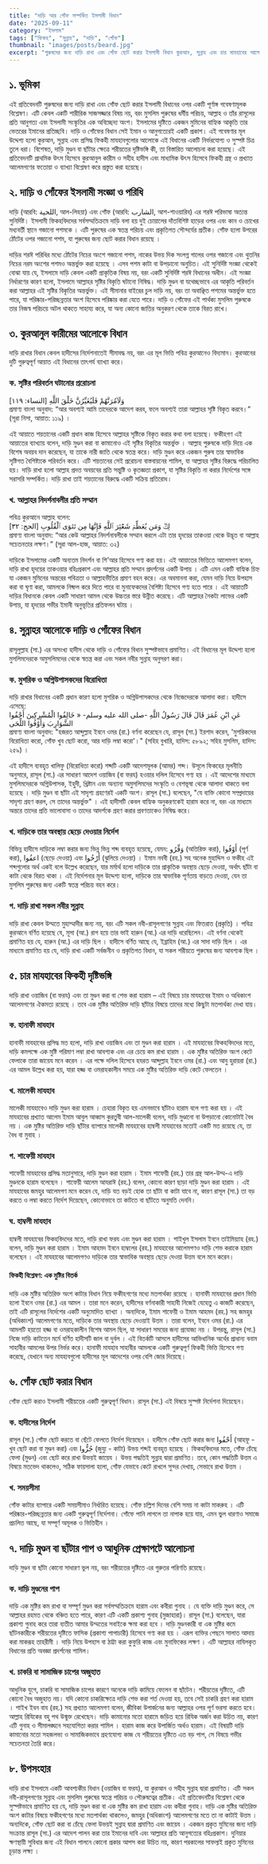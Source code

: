 ```yaml
---
title: "দাড়ি আর গোঁফ সম্পর্কিত ইসলামী বিধান"
date: "2025-09-11"
category: "ইসলাম"
tags: ["ফিকহ", "সুন্নাহ", "দাড়ি", "গোঁফ"]
thumbnail: "images/posts/beard.jpg"
excerpt: "পুরুষদের জন্য দাড়ি রাখা এবং গোঁফ ছোট করার ইসলামী বিধান কুরআন, সুন্নাহ এবং চার মাযহাবের আলোকে একটি পূর্ণাঙ্গ গবেষণামূলক বিশ্লেষণ।"
---
```


## ১. ভূমিকা
এই প্রতিবেদনটি পুরুষদের জন্য দাড়ি রাখা এবং গোঁফ ছোট করার ইসলামী বিধানের ওপর একটি পূর্ণাঙ্গ গবেষণামূলক বিশ্লেষণ। এটি কেবল একটি শারীরিক সাজসজ্জার বিষয় নয়, বরং মুসলিম পুরুষের ধর্মীয় পরিচয়, আল্লাহ ও তাঁর রাসূলের প্রতি আনুগত্য এবং ইসলামী সংস্কৃতির এক অবিচ্ছেদ্য অংশ। ইসলামের দৃষ্টিতে একজন মুমিনের বাহ্যিক আকৃতি তার ভেতরের ইমানের প্রতিচ্ছবি। দাড়ি ও গোঁফের বিধান সেই ইমান ও আনুগত্যেরই একটি প্রকাশ। এই গবেষণার মূল উদ্দেশ্য হলো কুরআন, সুন্নাহ এবং প্রসিদ্ধ ফিকহী মাযহাবগুলোর আলোকে এই বিধানের একটি নির্ভরযোগ্য ও সুস্পষ্ট চিত্র তুলে ধরা। বিশেষত, দাড়ি মুণ্ডন বা ছাঁটার ক্ষেত্রে শরীয়তের দৃষ্টিভঙ্গি কী, তা বিস্তারিত আলোচনা করা হয়েছে। এই প্রতিবেদনটি প্রাথমিক উৎস হিসেবে কুরআনুল কারীম ও সহীহ হাদীস এবং মাধ্যমিক উৎস হিসেবে ফিকহী গ্রন্থ ও প্রখ্যাত আলেমগণের ফতোয়া ও ব্যাখ্যা বিশ্লেষণ করে প্রস্তুত করা হয়েছে।

## ২. দাড়ি ও গোঁফের ইসলামী সংজ্ঞা ও পরিধি
দাড়ি (আরবি: اللحية, আল-লিহয়া) এবং গোঁফ (আরবি: الشارب, আশ-শাওয়ারিব) এর শরঈ পরিভাষা অত্যন্ত সুনির্দিষ্ট। ইসলামী ফিকহবিদদের সর্বসম্মতিক্রমে দাড়ি বলা হয় দুই চোয়ালের দাঁতবিশিষ্ট হাড়ের ওপর এবং কান ও চোখের মধ্যবর্তী স্থানে গজানো পশমকে । এটি পুরুষের এক স্বতন্ত্র পরিচয় এবং প্রকৃতিগত সৌন্দর্যের প্রতীক। গোঁফ হলো উপরের ঠোঁটের ওপর গজানো পশম, যা পুরুষের জন্য ছোট করার বিধান রয়েছে ।    

দাড়ির শরঈ পরিধির মধ্যে ঠোঁটের নিচের অংশে গজানো পশম, নাকের উভয় দিক সংলগ্ন গালের ওপর গজানো এবং থুতনির নিচের নরম অংশের পশমও অন্তর্ভুক্ত করা হয়েছে । এসব পশম কাটা বা উপড়ানো অনুচিত। এই সুনির্দিষ্ট সংজ্ঞা থেকেই বোঝা যায় যে, ইসলামে দাড়ি কেবল একটি প্রাকৃতিক বিষয় নয়, বরং একটি সুনির্দিষ্ট শরঈ বিধানের অধীন। এই সংজ্ঞা নির্ধারণের কারণ হলো, ইসলামে আল্লাহর সৃষ্টির বিকৃতি ঘটানো নিষিদ্ধ। দাড়ি মুণ্ডন বা যথেচ্ছভাবে এর আকৃতি পরিবর্তন করা আল্লাহর এই সৃষ্টির বিকৃতির অন্তর্ভুক্ত। এই সীমানার বাইরের চুল দাড়ি নয়, বরং তা অবাঞ্ছিত পশমের অন্তর্ভুক্ত হতে পারে, যা পরিষ্কার-পরিচ্ছন্নতার অংশ হিসেবে পরিষ্কার করা যেতে পারে। দাড়ি ও গোঁফের এই পার্থক্য মুসলিম পুরুষকে তার নিজস্ব পরিচয়ে অটল থাকতে সাহায্য করে, যা অন্য কোনো জাতির অনুকরণ থেকে তাকে বিরত রাখে।

## ৩. কুরআনুল কারীমের আলোকে বিধান
দাড়ি রাখার বিধান কেবল হাদীসের নির্দেশনাতেই সীমাবদ্ধ নয়, বরং এর মূল ভিত্তি পবিত্র কুরআনেও বিদ্যমান। কুরআনের দুটি গুরুত্বপূর্ণ আয়াত এই বিধানের তাৎপর্য ব্যাখ্যা করে।

### ক. সৃষ্টির পরিবর্তন ঘটানোর প্ররোচনা
وَلَآمُرَنَّهُمْ فَلَيُغَيِّرُنَّ خَلْقَ اللَّهِ [النساء: ١١٩]  
প্রমাণ্য বাংলা অনুবাদ: “আর অবশ্যই আমি তাদেরকে আদেশ করব, ফলে অবশ্যই তারা আল্লাহর সৃষ্টি বিকৃত করবে।” (সূরা নিসা, আয়াত: ১১৯) ।  

এই আয়াতে শয়তানের একটি প্রধান কাজ হিসেবে আল্লাহর সৃষ্টিকে বিকৃত করার কথা বলা হয়েছে। ফকীহগণ এই আয়াতের ব্যাখ্যায় বলেন, দাড়ি মুণ্ডন করা বা কামানোও এই সৃষ্টির বিকৃতির অন্তর্ভুক্ত । আল্লাহ পুরুষকে দাড়ি দিয়ে এক বিশেষ অবয়ব দান করেছেন, যা তাকে নারী জাতি থেকে স্বতন্ত্র করে। দাড়ি মুণ্ডন করে একজন পুরুষ তার স্বাভাবিক সৃষ্টিগত বৈশিষ্ট্যকে পরিবর্তন করে। এটি শয়তানের সেই প্ররোচনা বাস্তবায়নের শামিল, যা আল্লাহর সৃষ্টির বিরুদ্ধে পরিচালিত হয়। দাড়ি রাখা হলো আল্লাহ প্রদত্ত অবয়বের প্রতি সন্তুষ্টি ও কৃতজ্ঞতা প্রকাশ, যা সৃষ্টির বিকৃতি না করার নির্দেশের সঙ্গে সরাসরি সম্পর্কিত। দাড়ি রাখা তাই শয়তানের বিরুদ্ধে একটি সক্রিয় প্রতিরোধ।

### খ. আল্লাহর নিদর্শনাবলীর প্রতি সম্মান
পবিত্র কুরআনে আল্লাহ বলেন:  
لِكَۖ وَمَن يُعَظِّمۡ شَعَٰٓئِرَ ٱللَّهِ فَإِنَّهَا مِن تَقۡوَى ٱلْقُلُوبِ [الحج: ٣٢]  
প্রমাণ্য বাংলা অনুবাদ: “আর কেউ আল্লাহর নিদর্শনাবলীকে সম্মান করলে এটা তার হৃদয়ের তাকওয়া থেকে উদ্ভূত বা আল্লাহ সচেতনতার লক্ষণ।” (সূরা আল-হাজ, আয়াত: ৩২)   

দাড়িকে ইসলামের একটি অন্যতম নিদর্শন বা শি'আর হিসেবে গণ্য করা হয়। এই আয়াতের ভিত্তিতে আলেমগণ বলেন, দাড়ি রাখা হৃদয়ের তাকওয়ার বহিঃপ্রকাশ এবং আল্লাহর প্রতি সম্মান প্রদর্শনের একটি উপায় । এটি এমন একটি বাহ্যিক চিহ্ন যা একজন মুমিনের অন্তরের পবিত্রতা ও আল্লাহভীতির প্রমাণ বহন করে। এর অবমাননা করা, যেমন দাড়ি নিয়ে উপহাস করা বা ঘৃণা করা, আমলকে নিষ্ফল করে দিতে পারে বা মুনাফেকদের বৈশিষ্ট্য হিসেবে গণ্য হতে পারে । এই আয়াতটি দাড়ির বিধানকে কেবল একটি সাধারণ আমল থেকে উচ্চতর স্তরে উন্নীত করেছে। এটি আল্লাহর নৈকট্য লাভের একটি উপায়, যা হৃদয়ের গভীর ইমানী অনুভূতির প্রতিফলন ঘটায় ।

## ৪. সুন্নাহর আলোকে দাড়ি ও গোঁফের বিধান
রাসূলুল্লাহ (সা.) এর অসংখ্য হাদীস থেকে দাড়ি ও গোঁফের বিধান সুস্পষ্টভাবে প্রমাণিত। এই বিধানের মূল উদ্দেশ্য হলো মুসলিমদেরকে অমুসলিমদের থেকে স্বতন্ত্র করা এবং সকল নবীর সুন্নাহ অনুসরণ করা।

### ক. মুশরিক ও অগ্নিউপাসকদের বিরোধিতা
দাড়ি রাখার বিধানের একটি প্রধান কারণ হলো মুশরিক ও অগ্নিউপাসকদের থেকে নিজেদেরকে আলাদা করা। হাদীসে এসেছে:  
عَنِ ابْنِ عُمَرَ قَالَ قَالَ رَسُولُ اللَّهِ -صلى الله عليه وسلم- « خَالِفُوا الْمُشْرِكِينَ أَحْفُوا الشَّوَارِبَ وَأَوْفُوا اللِّحَى  
প্রমাণ্য বাংলা অনুবাদ: "হজরত আব্দুল্লাহ ইবনে ওমর (রা.) বর্ণনা করেছেন যে, রাসূল (সা.) ইরশাদ করেন, 'মুশরিকদের বিরোধিতা করো, গোঁফ খুব ছোট করো, আর দাড়ি লম্বা করো'।" (সহিহ বুখারি, হাদিস: ৫৮৯২; সহিহ মুসলিম, হাদিস: ২৫৯) ।  

এই হাদীসে ব্যবহৃত খালিফু (বিরোধিতা করো) শব্দটি একটি আদেশমূলক (আমর) শব্দ। উসূলে ফিকহের মূলনীতি অনুসারে, রাসূল (সা.) এর সাধারণ আদেশ ওয়াজিব (বা ফরয) হওয়ার দলিল হিসেবে গণ্য হয় । এই আদেশের মাধ্যমে মুসলিমদেরকে অগ্নিউপাসক, ইহুদী, খ্রিষ্টান এবং অন্যান্য অমুসলিমদের সংস্কৃতি ও বেশভূষা থেকে আলাদা থাকতে বলা হয়েছে । দাড়ি মুণ্ডন বা ছাঁটা এই সাদৃশ্য গ্রহণেরই একটি অংশ। রাসূল (সা.) বলেছেন, "যে ব্যক্তি কোনো সম্প্রদায়ের সাদৃশ্য গ্রহণ করল, সে তাদের অন্তর্ভুক্ত" । এই হাদীসটি কেবল বাহ্যিক অনুকরণকেই হারাম করে না, বরং এর মাধ্যমে অন্তরে তাদের প্রতি ভালোবাসা ও তাদের আদর্শকে গ্রহণ করার প্রবণতাকেও নিষিদ্ধ করে।

### খ. দাড়িকে তার অবস্থায় ছেড়ে দেওয়ার নির্দেশ
বিভিন্ন হাদীসে দাড়িকে লম্বা করার জন্য ভিন্ন ভিন্ন শব্দ ব্যবহৃত হয়েছে, যেমন: وَفِّرُو (অতিরিক্ত করা), أَوْفُوا (পূর্ণ করা), اعفُوا (ছেড়ে দেওয়া) এবং أَرْخُوا (ঝুলিয়ে দেওয়া) । ইমাম নববী (রহ.) সহ অনেক মুহাদ্দিস ও ফকীহ এই শব্দগুলোর অর্থ একই বলে উল্লেখ করেছেন, যার মর্মার্থ হলো দাড়িকে তার প্রাকৃতিক অবস্থায় ছেড়ে দেওয়া, অর্থাৎ ছাঁটা বা কাটা থেকে বিরত থাকা । এই নির্দেশনার মূল উদ্দেশ্য হলো, দাড়িকে তার স্বাভাবিক পূর্ণতায় বাড়তে দেওয়া, যেন তা মুসলিম পুরুষের জন্য একটি স্বতন্ত্র পরিচয় বহন করে।

### গ. দাড়ি রাখা সকল নবীর সুন্নাহ
দাড়ি রাখা কেবল উম্মতে মুহাম্মাদীর জন্য নয়, বরং এটি সকল নবী-রাসূলগণের সুন্নাহ এবং ফিতরাত (প্রকৃতি) । পবিত্র কুরআনে বর্ণিত হয়েছে যে, মূসা (আ.) রাগ হয়ে তার ভাই হারুন (আ.) এর দাড়ি ধরেছিলেন। এই বর্ণনা থেকেই প্রমাণিত হয় যে, হারুন (আ.) এর দাড়ি ছিল । হাদীসে বর্ণিত আছে যে, ইব্রাহিম (আ.) এর সাদা দাড়ি ছিল । এর মাধ্যমে প্রমাণিত হয় যে, দাড়ি রাখা একটি সর্বজনীন ও প্রকৃতিগত বিধান, যা সকল শরীয়তে পুরুষের জন্য আবশ্যক ছিল ।

## ৫. চার মাযহাবের ফিকহী দৃষ্টিভঙ্গি
দাড়ি রাখা ওয়াজিব (বা ফরয) এবং তা মুণ্ডন করা বা শেভ করা হারাম – এই বিষয়ে চার মাযহাবের ইমাম ও অধিকাংশ আলেমগণের ঐকমত্য রয়েছে । তবে এক মুষ্টির অতিরিক্ত দাড়ি ছাঁটার বিষয়ে তাদের মধ্যে কিছুটা মতপার্থক্য দেখা যায়।

### ক. হানাফী মাযহাব
হানাফী মাযহাবের প্রসিদ্ধ মত হলো, দাড়ি রাখা ওয়াজিব এবং তা মুণ্ডন করা হারাম । এই মাযহাবের ফিকহবিদদের মতে, দাড়ি কমপক্ষে এক মুষ্টি পরিমাণ লম্বা রাখা আবশ্যক এবং এর চেয়ে কম রাখা হারাম । এক মুষ্টির অতিরিক্ত অংশ কেটে ফেলাকে তারা জায়েয মনে করেন । এর পক্ষে দলিল হিসেবে হযরত আব্দুল্লাহ ইবনে ওমর (রা.) এবং আবু হুরায়রা (রা.) এর আমল উল্লেখ করা হয়, যারা হজ্জ বা ওমরাহকালীন সময়ে এক মুষ্টির অতিরিক্ত দাড়ি কেটে ফেলতেন ।

### খ. মালেকী মাযহাব
মালেকী মাযহাবেও দাড়ি মুণ্ডন করা হারাম । চেহারা বিকৃত হয় এমনভাবে ছাঁটাও হারাম বলে গণ্য করা হয় । এই মাযহাবের প্রখ্যাত আলেম ইমাম আবুল আব্বাস কুরতুবী আল-মালেকী বলেন, দাড়ি মুণ্ডানো বা উপড়ানো কোনোটাই বৈধ নয় । এক মুষ্টির অতিরিক্ত দাড়ি ছাঁটার ব্যাপারে মালেকী মাযহাবের হাম্বলী মাযহাবের মতোই একটি মত রয়েছে যে, তা বৈধ বা মুবাহ ।

### গ. শাফেয়ী মাযহাব
শাফেয়ী মাযহাবের প্রসিদ্ধ মতানুসারে, দাড়ি মুণ্ডন করা হারাম । ইমাম শাফেয়ী (রহ.) তার গ্রন্থ আল-উম্ম-এ দাড়ি মুণ্ডনকে হারাম বলেছেন । শাফেয়ী আলেম আযরাঈ (রহ.) বলেন, কোনো কারণ ছাড়া দাড়ি মুণ্ডন করা হারাম । এই মাযহাবের জমহুর আলেমগণ মনে করেন যে, দাড়ি যত বড়ই হোক তা ছাঁটা বা কাটা যাবে না, কারণ রাসূল (সা.) তা বড় করতে ও লম্বা করতে নির্দেশ দিয়েছেন, কোনোভাবে তা কাটতে বা ছাঁটতে অনুমতি দেননি।

### ঘ. হাম্বলী মাযহাব
হাম্বলী মাযহাবের ফিকহবিদদের মতে, দাড়ি রাখা ফরয এবং মুণ্ডন করা হারাম । শাইখুল ইসলাম ইবনে তাইমিয়্যাহ (রহ.) বলেন, দাড়ি মুণ্ডন করা হারাম । ইমাম আহমদ ইবনে হাম্বলের (রহ.) মাযহাবের আলেমগণও দাড়ি শেভ করাকে হারাম বলেছেন । এই মাযহাবের আলেমগণও দাড়িকে তার স্বাভাবিক অবস্থায় ছেড়ে দেওয়া উত্তম বলে মনে করেন।

#### ফিকহী বিশ্লেষণ: এক মুষ্টির বিতর্ক
দাড়ি এক মুষ্টির অতিরিক্ত অংশ কাটার বিধান নিয়ে ফকীহগণের মধ্যে মতপার্থক্য রয়েছে । হানাফী মাযহাবের প্রধান ভিত্তি হলো ইবনে ওমর (রা.) এর আমল । তারা মনে করেন, হাদীসের বর্ণনাকারী সাহাবী নিজেই যেহেতু এ কাজটি করেছেন, তাই এটি রাসূলের নির্দেশের একটি অনুমোদিত ব্যাখ্যা । অন্যদিকে, ইমাম শাফেয়ী ও ইমাম আহমদ (রহ.) সহ জমহুর (অধিকাংশ) আলেমগণের মতে, দাড়িকে তার অবস্থায় ছেড়ে দেওয়াই উত্তম । তারা বলেন, ইবনে ওমর (রা.) এর আমলটি হয়তো হজ্জ বা ওমরাহকালীন বিশেষ আমল ছিল, যা সাধারণ সময়ের জন্য প্রযোজ্য নয় । উপরন্তু, রাসূল (সা.) নিজে দাড়ি কাটতেন মর্মে বর্ণিত হাদীসটি জাল বা দুর্বল । এই বিতর্কটি আসলে হাদীসের আভিধানিক অর্থের প্রাধান্য বনাম সাহাবীর আমলের উপর নির্ভর করে। হানাফী মাযহাব সাহাবীর আমলকে একটি গুরুত্বপূর্ণ ফিকহী ভিত্তি হিসেবে গণ্য করেছে, যেখানে অন্য মাযহাবগুলো হাদীসের মূল আদেশের ওপর বেশি জোর দিয়েছে।

## ৬. গোঁফ ছোট করার বিধান
গোঁফ ছোট করাও ইসলামী শরীয়তের একটি গুরুত্বপূর্ণ বিধান। রাসূল (সা.) এই বিষয়ে সুস্পষ্ট নির্দেশনা দিয়েছেন।

### ক. হাদীসের নির্দেশ
রাসূল (সা.) গোঁফ ছোট করতে বা ছেঁটে ফেলতে নির্দেশ দিয়েছেন । হাদীসে গোঁফ ছোট করার জন্য أَحْفُوا (আহফূ - খুব ছোট করা বা মুণ্ডন করা) এবং جُزُّوا (জুয্যু - কাটা) উভয় শব্দই ব্যবহৃত হয়েছে । ফিকহবিদদের মতে, গোঁফ চেঁছে ফেলা (মুণ্ডন) এবং ছোট করে রাখা উভয়ই জায়েয । উভয় পদ্ধতিই সুন্নাহ দ্বারা প্রমাণিত। তবে, কোন পদ্ধতিটি উত্তম এ বিষয়ে মতভেদ থাকলেও, সঠিক ফায়সালা হলো, গোঁফ যেভাবে কেটে রাখলে সুন্দর দেখায়, সেভাবে রাখা উত্তম ।

### খ. সময়সীমা
গোঁফ কাটার ব্যাপারে একটি সময়সীমাও নির্ধারিত হয়েছে। গোঁফ চল্লিশ দিনের বেশি সময় না কাটা মাকরুহ । এটি পরিষ্কার-পরিচ্ছন্নতার জন্য একটি গুরুত্বপূর্ণ নির্দেশনা। গোঁফে পানি লাগলে তা নাপাক হয়ে যায়, এমন ভুল ধারণাও সমাজে প্রচলিত আছে, যা সম্পূর্ণ অমূলক ও ভিত্তিহীন ।

## ৭. দাড়ি মুণ্ডন বা ছাঁটার পাপ ও আধুনিক প্রেক্ষাপটে আলোচনা
দাড়ি মুণ্ডন বা ছাঁটা কোনো সাধারণ ভুল নয়, বরং শরীয়তের দৃষ্টিতে এর গুরুতর পরিণতি রয়েছে।

### ক. দাড়ি মুণ্ডনের পাপ
দাড়ি এক মুষ্টির কম রাখা বা সম্পূর্ণ মুণ্ডন করা সর্বসম্মতিক্রমে হারাম এবং কবীরা গুনাহ । যে ব্যক্তি দাড়ি মুণ্ডন করে, সে আল্লাহর রহমত থেকে বঞ্চিত হতে পারে, কারণ এটি একটি প্রকাশ্য গুনাহ (মুজাহারা)। রাসূল (সা.) বলেছেন, যারা প্রকাশ্য গুনাহ করে তারা ব্যতীত আমার উম্মতের সবাইকে ক্ষমা করা হবে । দাড়ি মুণ্ডনকারী বা এক মুষ্টির কমে ছাঁটনকারীকে শরীয়তের দৃষ্টিতে ফাসিক (প্রকাশ্য পাপাচারী) হিসেবে গণ্য করা হয় । এরূপ ব্যক্তির পেছনে সালাত আদায় করা মাকরূহ তাহরীমী । দাড়ি নিয়ে উপহাস বা ঠাট্টা করা কুফুরি কাজ এবং মুনাফিকের লক্ষণ । এটি আল্লাহর নাযিলকৃত বিধানের প্রতি অবজ্ঞা প্রদর্শনের শামিল।

### খ. চাকরি বা সামাজিক চাপের অজুহাত
আধুনিক যুগে, চাকরি বা সামাজিক চাপের কারণে অনেকে দাড়ি কামিয়ে ফেলেন বা ছাঁটেন। শরীয়তের দৃষ্টিতে, এটি কোনো বৈধ অজুহাত নয়। যদি কোনো চাকরিক্ষেত্রে দাড়ি শেভ করা শর্ত দেওয়া হয়, তবে সেই চাকরি গ্রহণ করা হারাম । শাইখ ইবন বায (রহ.) সহ প্রখ্যাত আলেমগণ বলেন, জীবিকা উপার্জনের জন্য আল্লাহর ওপর পূর্ণ ভরসা করতে হবে। আল্লাহ রিযিকের বহু পথ উন্মুক্ত রেখেছেন। দাড়ি কামানোর মতো হারামে জড়িত হয়ে রিযিক অর্জন করা উচিত নয়, কারণ এটি গুনাহ ও সীমালঙ্ঘনে সহযোগিতা করার শামিল । হারাম কাজ করে উপার্জিত অর্থও হারাম। এই বিষয়টি দাড়ি কামানোর মতো সহজলভ্য ও সামাজিকভাবে গ্রহণযোগ্য কাজ যে শরীয়তের দৃষ্টিতে এত বড় পাপ, সে বিষয়ে গভীর সচেতনতা তৈরি করে।

## ৮. উপসংহার
দাড়ি রাখা ইসলামে একটি আবশ্যকীয় বিধান (ওয়াজিব বা ফরয), যা কুরআন ও সহীহ সুন্নাহ দ্বারা প্রমাণিত। এটি সকল নবী-রাসূলগণের সুন্নাহ এবং মুসলিম পুরুষের স্বতন্ত্র পরিচয় ও পৌরুষত্বের প্রতীক। এই প্রতিবেদনটির বিশ্লেষণ থেকে সুস্পষ্টভাবে প্রমাণিত হয় যে, দাড়ি মুণ্ডন করা বা এক মুষ্টির কম রাখা হারাম এবং কবীরা গুনাহ। দাড়ি এক মুষ্টির অতিরিক্ত অংশ কাটার বিষয়ে ফকীহগণের মধ্যে মতপার্থক্য থাকলেও, জমহুর (অধিকাংশ) আলেমগণের মতে তা না কাটাই উত্তম । অন্যদিকে, গোঁফ ছোট করা বা চেঁছে ফেলা উভয়ই সুন্নাহ দ্বারা প্রমাণিত এবং জায়েয । একজন প্রকৃত মুমিনের জন্য দাড়ি সংক্রান্ত রাসূল (সা.) এর আদেশ পালন করা তার ইমানের দাবি এবং আল্লাহর প্রতি আনুগত্যের বহিঃপ্রকাশ। দুনিয়ার ক্ষণস্থায়ী সুবিধার জন্য এই বিধান পালনে কোনো প্রকার আপস করা উচিত নয়, কারণ পরকালের সাফল্যই প্রকৃত মুমিনের চূড়ান্ত লক্ষ্য ।
